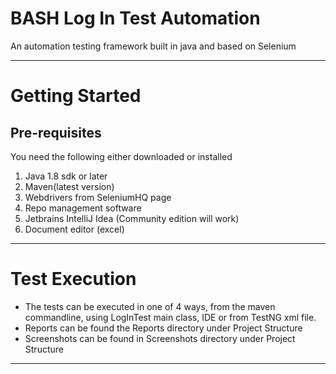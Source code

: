 # BASH Log In Test Automation
 An automation testing framework built in java and based on Selenium

-----
# Getting Started
## Pre-requisites
You need the following either downloaded or installed
1. Java 1.8 sdk or later
2. Maven(latest version)
3. Webdrivers from SeleniumHQ page
4. Repo management software 
5. Jetbrains IntelliJ Idea (Community edition will work)
6. Document editor (excel)
-----------
# Test Execution
 * The tests can be executed in one of 4 ways, from the maven commandline, using LogInTest main class, IDE or from TestNG xml file. 
 * Reports can be found the Reports directory under Project Structure
 * Screenshots can be found in Screenshots directory under Project Structure

-------